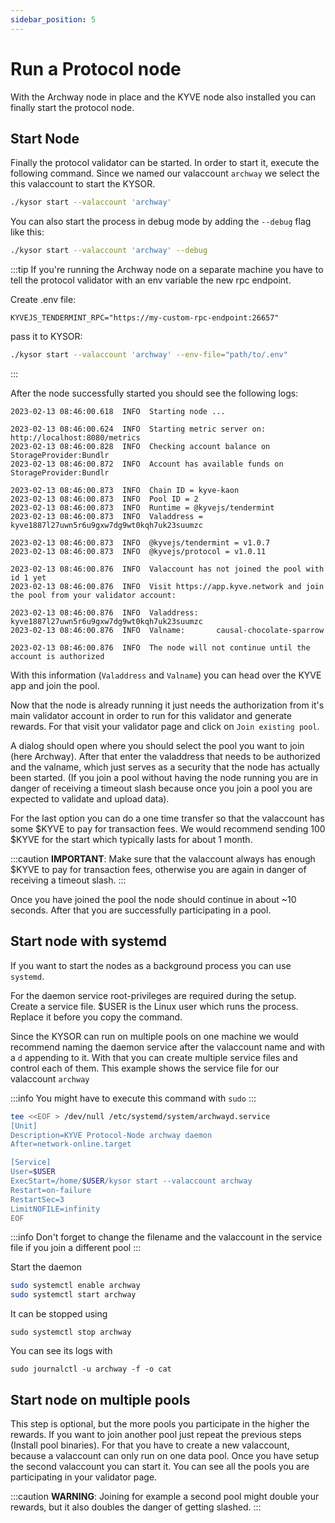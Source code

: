 ```yaml
---
sidebar_position: 5
---
```


# Run a Protocol node

With the Archway node in place and the KYVE node also installed you can finally start the protocol node.

## Start Node

Finally the protocol validator can be started. In order to start it, execute the following command. Since we named our valaccount `archway` we select the this valaccount to start the KYSOR.

```bash
./kysor start --valaccount 'archway'
```

You can also start the process in debug mode by adding the `--debug` flag like this:

```bash
./kysor start --valaccount 'archway' --debug
```

:::tip
If you're running the Archway node on a separate machine you have to tell the protocol validator with an env variable the new rpc endpoint.

Create .env file:

```
KYVEJS_TENDERMINT_RPC="https://my-custom-rpc-endpoint:26657"
```

pass it to KYSOR:

```bash
./kysor start --valaccount 'archway' --env-file="path/to/.env"
```

:::

After the node successfully started you should see the following logs:

```log
2023-02-13 08:46:00.618  INFO  Starting node ...

2023-02-13 08:46:00.624  INFO  Starting metric server on: http://localhost:8080/metrics
2023-02-13 08:46:00.828  INFO  Checking account balance on StorageProvider:Bundlr
2023-02-13 08:46:00.872  INFO  Account has available funds on StorageProvider:Bundlr

2023-02-13 08:46:00.873  INFO  Chain ID = kyve-kaon
2023-02-13 08:46:00.873  INFO  Pool ID = 2
2023-02-13 08:46:00.873  INFO  Runtime = @kyvejs/tendermint
2023-02-13 08:46:00.873  INFO  Valaddress = kyve1887l27uwn5r6u9gxw7dg9wt0kqh7uk23suumzc

2023-02-13 08:46:00.873  INFO  @kyvejs/tendermint = v1.0.7
2023-02-13 08:46:00.873  INFO  @kyvejs/protocol = v1.0.11

2023-02-13 08:46:00.876  INFO  Valaccount has not joined the pool with id 1 yet
2023-02-13 08:46:00.876  INFO  Visit https://app.kyve.network and join the pool from your validator account:

2023-02-13 08:46:00.876  INFO  Valaddress:    kyve1887l27uwn5r6u9gxw7dg9wt0kqh7uk23suumzc
2023-02-13 08:46:00.876  INFO  Valname:       causal-chocolate-sparrow

2023-02-13 08:46:00.876  INFO  The node will not continue until the account is authorized
```

With this information (`Valaddress` and `Valname`) you can head over the KYVE app and join the pool.

Now that the node is already running it just needs the authorization from it's main validator account in order to run for this validator and generate rewards. For that visit your validator page and click on `Join existing pool`.

A dialog should open where you should select the pool you want to join (here Archway). After that enter the valaddress that needs to be authorized and the valname, which just serves as a security that the node has actually been started. (If you join a pool without having the node running you are in danger of receiving a timeout slash because once you join a pool you are expected to validate and upload data).

For the last option you can do a one time transfer so that the valaccount has some $KYVE to pay for transaction fees. We would recommend sending 100 $KYVE for the start which typically lasts for about 1 month.

:::caution
**IMPORTANT**: Make sure that the valaccount always has enough $KYVE to pay for transaction fees, otherwise you are again in danger of receiving a timeout slash.
:::

Once you have joined the pool the node should continue in about ~10 seconds. After that you are successfully participating in a pool.

## Start node with systemd

If you want to start the nodes as a background process you can use `systemd`.

For the daemon service root-privileges are required during the setup. Create a service file. $USER is the Linux user which runs the process. Replace it before you copy the command.

Since the KYSOR can run on multiple pools on one machine we would recommend naming the daemon service after the valaccount name and with a `d` appending to it. With that you can create multiple service files and control each of them. This example shows the service file for our valaccount `archway`

:::info
You might have to execute this command with `sudo`
:::

```bash
tee <<EOF > /dev/null /etc/systemd/system/archwayd.service
[Unit]
Description=KYVE Protocol-Node archway daemon
After=network-online.target

[Service]
User=$USER
ExecStart=/home/$USER/kysor start --valaccount archway
Restart=on-failure
RestartSec=3
LimitNOFILE=infinity
EOF
```

:::info
Don't forget to change the filename and the valaccount in the service file if you join a different pool
:::

Start the daemon

```bash
sudo systemctl enable archway
sudo systemctl start archway
```

It can be stopped using

```
sudo systemctl stop archway
```

You can see its logs with

```
sudo journalctl -u archway -f -o cat
```

## Start node on multiple pools

This step is optional, but the more pools you participate in the higher the rewards. If you want to join another pool just repeat the previous steps (Install pool binaries). For that you have to create a new valaccount, because a valaccount can only run on one data pool. Once you have setup the second valaccount you can start it. You can see all the pools you are participating in your validator page.

:::caution
**WARNING**: Joining for example a second pool might double your rewards, but it also doubles the danger of getting slashed.
:::
